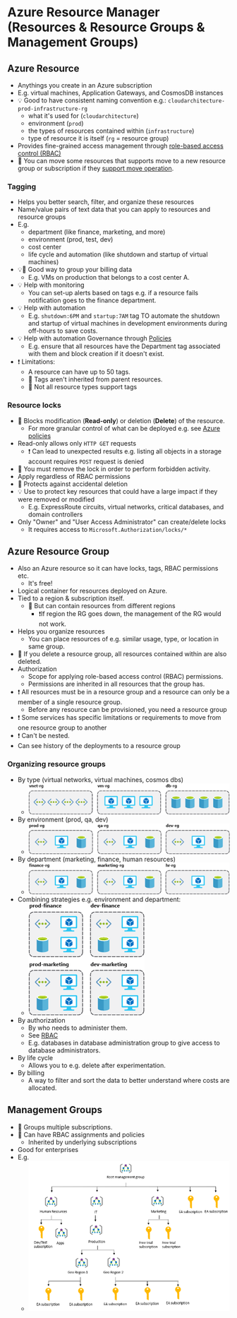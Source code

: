 # Azure Resource Manager (Resources & Resource Groups & Management Groups)

## Azure Resource

- Anythings you create in an Azure subscription
- E.g. virtual machines, Application Gateways, and CosmosDB instances
- 💡 Good to have consistent naming convention e.g.: `cloudarchitecture-prod-infrastructure-rg`
  - what it's used for (`cloudarchitecture`)
  - environment (`prod`)
  - the types of resources contained within (`infrastructure`)
  - type of resource it is itself (`rg` = resource group)
- Provides fine-grained access management through [role-based access control (RBAC)](./4.4.%20Identity%20and%20Access%20(Azure%20AD).md#role-based-access-control)
- 📝 You can move some resources that supports move to a new resource group or subscription if they [support move operation](https://docs.microsoft.com/en-us/azure/azure-resource-manager/resource-group-move-resources).

### Tagging

- Helps you better search, filter, and organize these resources
- Name/value pairs of text data that you can apply to resources and resource groups
- E.g.
  - department (like finance, marketing, and more)
  - environment (prod, test, dev)
  - cost center
  - life cycle and automation (like shutdown and startup of virtual machines)
- 💡📝 Good way to group your billing data
  - E.g. VMs on production that belongs to a cost center A.
- 💡 Help with monitoring
  - You can set-up alerts based on tags e.g. if a resource fails notification goes to the finance department.
- 💡 Help with automation
  - E.g. `shutdown:6PM` and `startup:7AM` tag TO automate the shutdown and startup of virtual machines in development environments during off-hours to save costs.
- 💡 Help with automation Governance through [Policies](./5.1.%20Azure%20Policy%20&%20Azure%20Blueprints.md)
  - E.g. ensure that all resources have the Department tag associated with them and block creation if it doesn't exist.
- ❗ Limitations:
  - A resource can have up to 50 tags.
  - 📝 Tags aren't inherited from parent resources.
  - 📝 Not all resource types support tags

### Resource locks

- 📝 Blocks modification (**Read-only**) or deletion (**Delete**) of the resource.
  - For more granular control of what can be deployed e.g. see [Azure policies](./5.1.%20Azure%20Policy%20&%20Azure%20Blueprints.md#azure-policy)
- Read-only allows only `HTTP GET` requests
  - ❗ Can lead to unexpected results e.g. listing all objects in a storage account requires `POST` request is denied
- 📝 You must remove the lock in order to perform forbidden activity.
- Apply regardless of RBAC permissions
- 📝 Protects against accidental deletion
- 💡 Use to protect key resources that could have a large impact if they were removed or modified
  - E.g. ExpressRoute circuits, virtual networks, critical databases, and domain controllers
- Only "Owner" and "User Access Administrator" can create/delete locks
  - It requires access to `Microsoft.Authorization/locks/*`

## Azure Resource Group

- Also an Azure resource so it can have locks, tags, RBAC permissions etc.
  - It's free!
- Logical container for resources deployed on Azure.
- Tied to a region & subscription itself.
  - 📝 But can contain resources from different regions
    - ❗If region the RG goes down, the management of the RG would not work.
- Helps you organize resources
  - You can place resources of e.g. similar usage, type, or location in same group.
- 📝 If you delete a resource group, all resources contained within are also deleted.
- Authorization
  - Scope for applying role-based access control (RBAC) permissions.
  - Permissions are inherited in all resources that the group has.
- ❗ All resources must be in a resource group and a resource can only be a member of a single resource group.
  - Before any resource can be provisioned, you need a resource group
- ❗ Some services has specific limitations or requirements to move from one resource group to another
- ❗ Can't be nested.
- Can see history of the deployments to a resource group

### Organizing resource groups

- By type (virtual networks, virtual machines, cosmos dbs)
  - ![by type](./img/organize-resource-groups/by-resource-type.png)
- By environment (prod, qa, dev)
  - ![by environment](./img/organize-resource-groups/by-environment.png)
- By department (marketing, finance, human resources)
  - ![by department](./img/organize-resource-groups/by-department.png)
- Combining strategies e.g. environment and department:
  - ![by department and environment](./img/organize-resource-groups/by-department-and-environment.png)
- By authorization
  - By who needs to administer them.
  - See [RBAC](./4.4.%20Identity%20and%20Access%20(Azure%20AD).md#role-based-access-control)
  - E.g. databases in database administration group to give access to database administrators.
- By life cycle
  - Allows you to e.g. delete after experimentation.
- By billing
  - A way to filter and sort the data to better understand where costs are allocated.

## Management Groups

- 📝 Groups multiple subscriptions.
- 📝 Can have RBAC assignments and policies
  - Inherited by underlying subscriptions
- Good for enterprises
- E.g.
  - ![management groups](./img/management-groups.png)

